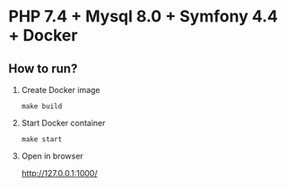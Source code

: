 # PHP 7.4 + Mysql 8.0 + Symfony 4.4 + Docker

How to run?
--

1. Create Docker image

   `make build`

2. Start Docker container

   `make start`

3. Open in browser

   http://127.0.0.1:1000/